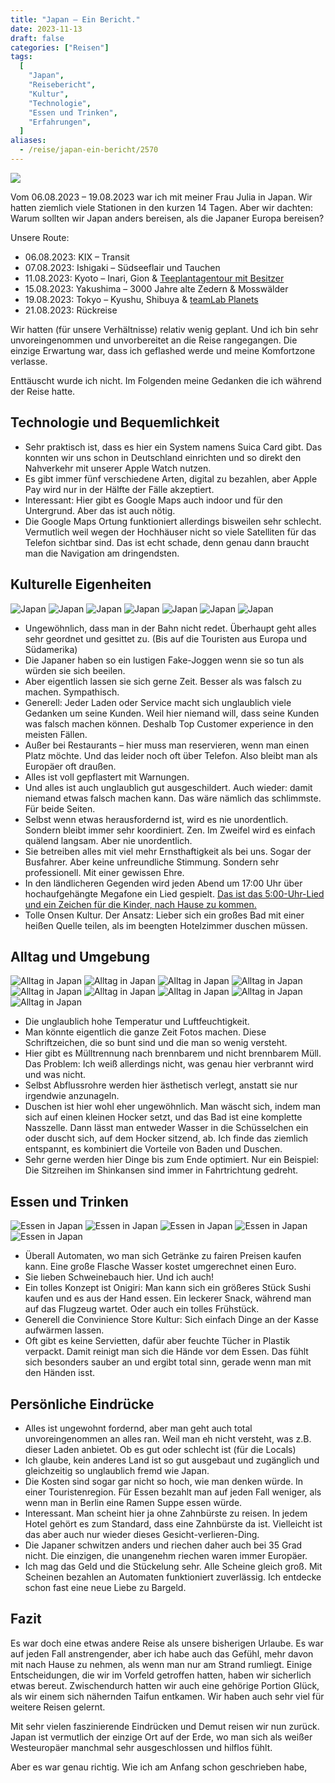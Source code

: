 ```yaml
---
title: "Japan – Ein Bericht."
date: 2023-11-13
draft: false
categories: ["Reisen"]
tags:
  [
    "Japan",
    "Reisebericht",
    "Kultur",
    "Technologie",
    "Essen und Trinken",
    "Erfahrungen",
  ]
aliases:
  - /reise/japan-ein-bericht/2570
---
```


![](/images/japan.jpg)

Vom 06.08.2023 – 19.08.2023 war ich mit meiner Frau Julia in Japan. Wir hatten ziemlich viele Stationen in den kurzen 14 Tagen. Aber wir dachten: Warum sollten wir Japan anders bereisen, als die Japaner Europa bereisen?

Unsere Route:

- 06.08.2023: KIX – Transit
- 07.08.2023: Ishigaki – Südseeflair und Tauchen
- 11.08.2023: Kyoto – Inari, Gion & [Teeplantagentour mit Besitzer](https://dmatcha.com/)
- 15.08.2023: Yakushima – 3000 Jahre alte Zedern & Mosswälder
- 19.08.2023: Tokyo – Kyushu, Shibuya & [teamLab Planets](https://www.teamlab.art/e/planets/)
- 21.08.2023: Rückreise

Wir hatten (für unsere Verhältnisse) relativ wenig geplant. Und ich bin sehr unvoreingenommen und unvorbereitet an die Reise rangegangen. Die einzige Erwartung war, dass ich geflashed werde und meine Komfortzone verlasse.

Enttäuscht wurde ich nicht. Im Folgenden meine Gedanken die ich während der Reise hatte.

## Technologie und Bequemlichkeit

- Sehr praktisch ist, dass es hier ein System namens Suica Card gibt. Das konnten wir uns schon in Deutschland einrichten und so direkt den Nahverkehr mit unserer Apple Watch nutzen.
- Es gibt immer fünf verschiedene Arten, digital zu bezahlen, aber Apple Pay wird nur in der Hälfte der Fälle akzeptiert.
- Interessant: Hier gibt es Google Maps auch indoor und für den Untergrund. Aber das ist auch nötig.
- Die Google Maps Ortung funktioniert allerdings bisweilen sehr schlecht. Vermutlich weil wegen der Hochhäuser nicht so viele Satelliten für das Telefon sichtbar sind. Das ist echt schade, denn genau dann braucht man die Navigation am dringendsten.

## Kulturelle Eigenheiten

![Japan](/images/wp/IMG_2761-1024x768.jpg)
![Japan](/images/wp/IMG_2762-1024x768.jpg)
![Japan](/images/wp/IMG_3100-1024x768.jpg)
![Japan](/images/wp/IMG_3101-1024x768.jpg)
![Japan](/images/wp/IMG_3121-1024x768.jpg)
![Japan](/images/wp/IMG_3936-768x1024.jpg)
![Japan](/images/wp/IMG_4312-1024x768.jpg)

- Ungewöhnlich, dass man in der Bahn nicht redet. Überhaupt geht alles sehr geordnet und gesittet zu. (Bis auf die Touristen aus Europa und Südamerika)
- Die Japaner haben so ein lustigen Fake-Joggen wenn sie so tun als würden sie sich beeilen.
- Aber eigentlich lassen sie sich gerne Zeit. Besser als was falsch zu machen. Sympathisch.
- Generell: Jeder Laden oder Service macht sich unglaublich viele Gedanken um seine Kunden. Weil hier niemand will, dass seine Kunden was falsch machen können. Deshalb Top Customer experience in den meisten Fällen.
- Außer bei Restaurants – hier muss man reservieren, wenn man einen Platz möchte. Und das leider noch oft über Telefon. Also bleibt man als Europäer oft draußen.
- Alles ist voll gepflastert mit Warnungen.
- Und alles ist auch unglaublich gut ausgeschildert. Auch wieder: damit niemand etwas falsch machen kann. Das wäre nämlich das schlimmste. Für beide Seiten.
- Selbst wenn etwas herausfordernd ist, wird es nie unordentlich. Sondern bleibt immer sehr koordiniert. Zen. Im Zweifel wird es einfach quälend langsam. Aber nie unordentlich.
- Sie betreiben alles mit viel mehr Ernsthaftigkeit als bei uns. Sogar der Busfahrer. Aber keine unfreundliche Stimmung. Sondern sehr professionell. Mit einer gewissen Ehre.
- In den ländlicheren Gegenden wird jeden Abend um 17:00 Uhr über hochaufgehängte Megafone ein Lied gespielt. [Das ist das 5:00-Uhr-Lied und ein Zeichen für die Kinder, nach Hause zu kommen.](https://youtu.be/1_FMta-NyvI)
- Tolle Onsen Kultur. Der Ansatz: Lieber sich ein großes Bad mit einer heißen Quelle teilen, als im beengten Hotelzimmer duschen müssen.

## Alltag und Umgebung

![Alltag in Japan](/images/wp/IMG_2465-1024x768.jpg)
![Alltag in Japan](/images/wp/IMG_2533-1024x768.jpg)
![Alltag in Japan](/images/wp/IMG_2536-1024x768.jpg)
![Alltag in Japan](/images/wp/IMG_2543-768x1024.jpg)
![Alltag in Japan](/images/wp/IMG_2546-1024x768.jpg)
![Alltag in Japan](/images/wp/IMG_2556-1024x768.jpg)
![Alltag in Japan](/images/wp/IMG_2598-1024x768.jpg)
![Alltag in Japan](/images/wp/IMG_2603-1024x768.jpg)
![Alltag in Japan](/images/wp/IMG_2757-768x1024.jpg)

- Die unglaublich hohe Temperatur und Luftfeuchtigkeit.
- Man könnte eigentlich die ganze Zeit Fotos machen. Diese Schriftzeichen, die so bunt sind und die man so wenig versteht.
- Hier gibt es Mülltrennung nach brennbarem und nicht brennbarem Müll. Das Problem: Ich weiß allerdings nicht, was genau hier verbrannt wird und was nicht.
- Selbst Abflussrohre werden hier ästhetisch verlegt, anstatt sie nur irgendwie anzunageln.
- Duschen ist hier wohl eher ungewöhnlich. Man wäscht sich, indem man sich auf einen kleinen Hocker setzt, und das Bad ist eine komplette Nasszelle. Dann lässt man entweder Wasser in die Schüsselchen ein oder duscht sich, auf dem Hocker sitzend, ab. Ich finde das ziemlich entspannt, es kombiniert die Vorteile von Baden und Duschen.
- Sehr gerne werden hier Dinge bis zum Ende optimiert. Nur ein Beispiel: Die Sitzreihen im Shinkansen sind immer in Fahrtrichtung gedreht.

## Essen und Trinken

![Essen in Japan](/images/wp/IMG_2743-1024x768.jpg)
![Essen in Japan](/images/wp/IMG_3546-1024x768.jpg)
![Essen in Japan](/images/wp/IMG_3631-1024x768.jpg)
![Essen in Japan](/images/wp/IMG_3840-1024x768.jpg)
![Essen in Japan](/images/wp/IMG_3983-1024x768.jpg)

- Überall Automaten, wo man sich Getränke zu fairen Preisen kaufen kann. Eine große Flasche Wasser kostet umgerechnet einen Euro.
- Sie lieben Schweinebauch hier. Und ich auch!
- Ein tolles Konzept ist Onigiri: Man kann sich ein größeres Stück Sushi kaufen und es aus der Hand essen. Ein leckerer Snack, während man auf das Flugzeug wartet. Oder auch ein tolles Frühstück.
- Generell die Convinience Store Kultur: Sich einfach Dinge an der Kasse aufwärmen lassen.
- Oft gibt es keine Servietten, dafür aber feuchte Tücher in Plastik verpackt. Damit reinigt man sich die Hände vor dem Essen. Das fühlt sich besonders sauber an und ergibt total sinn, gerade wenn man mit den Händen isst.

## Persönliche Eindrücke

- Alles ist ungewohnt fordernd, aber man geht auch total unvoreingenommen an alles ran. Weil man eh nicht versteht, was z.B. dieser Laden anbietet. Ob es gut oder schlecht ist (für die Locals)
- Ich glaube, kein anderes Land ist so gut ausgebaut und zugänglich und gleichzeitig so unglaublich fremd wie Japan.
- Die Kosten sind sogar gar nicht so hoch, wie man denken würde. In einer Touristenregion. Für Essen bezahlt man auf jeden Fall weniger, als wenn man in Berlin eine Ramen Suppe essen würde.
- Interessant. Man scheint hier ja ohne Zahnbürste zu reisen. In jedem Hotel gehört es zum Standard, dass eine Zahnbürste da ist. Vielleicht ist das aber auch nur wieder dieses Gesicht-verlieren-Ding.
- Die Japaner schwitzen anders und riechen daher auch bei 35 Grad nicht. Die einzigen, die unangenehm riechen waren immer Europäer.
- Ich mag das Geld und die Stückelung sehr. Alle Scheine gleich groß. Mit Scheinen bezahlen an Automaten funktioniert zuverlässig. Ich entdecke schon fast eine neue Liebe zu Bargeld.

## Fazit

Es war doch eine etwas andere Reise als unsere bisherigen Urlaube. Es war auf jeden Fall anstrengender, aber ich habe auch das Gefühl, mehr davon mit nach Hause zu nehmen, als wenn man nur am Strand rumliegt. Einige Entscheidungen, die wir im Vorfeld getroffen hatten, haben wir sicherlich etwas bereut. Zwischendurch hatten wir auch eine gehörige Portion Glück, als wir einem sich nähernden Taifun entkamen. Wir haben auch sehr viel für weitere Reisen gelernt.

Mit sehr vielen faszinierende Eindrücken und Demut reisen wir nun zurück. Japan ist vermutlich der einzige Ort auf der Erde, wo man sich als weißer Westeuropäer manchmal sehr ausgeschlossen und hilflos fühlt.

Aber es war genau richtig. Wie ich am Anfang schon geschrieben habe,
